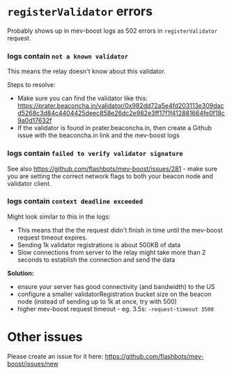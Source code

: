 # `registerValidator` errors

Probably shows up in mev-boost logs as 502 errors in `registerValidator` request.

### logs contain `not a known validator`

This means the relay doesn't know about this validator.

Steps to resolve:

-   Make sure you can find the validator like this: https://prater.beaconcha.in/validator/0x982dd72a5e4fd203113e309dacd5268c3d84c4404425deec858e26dc2e982e3ff17f1f412881664fe0f18c9a0d17632f
-   If the validator is found in prater.beaconcha.in, then create a Github issue with the beaconcha.in link and the mev-boost logs

### logs contain `failed to verify validator signature `

See also https://github.com/flashbots/mev-boost/issues/281 - make sure you are setting the correct network flags to both your beacon node and validator client.

### logs contain `context deadline exceeded`

Might look similar to this in the logs:

-   This means that the the request didn't finish in time until the mev-boost request timeout expires.
-   Sending 1k validator registrations is about 500KB of data
-   Slow connections from server to the relay might take more than 2 seconds to establish the connection and send the data

**Solution:**

-   ensure your server has good connectivity (and bandwidth) to the US
-   configure a smaller validatorRegistration bucket size on the beacon node (instead of sending up to 1k at once, try with 500)
-   higher mev-boost request timeout - eg. 3.5s: `-request-timeout 3500`

# Other issues

Please create an issue for it here: https://github.com/flashbots/mev-boost/issues/new
